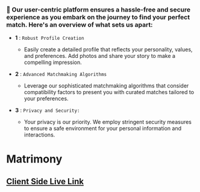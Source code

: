 ### 🧮 Our user-centric platform ensures a hassle-free and secure experience as you embark on the journey to find your perfect match. Here's an overview of what sets us apart:

- **1** : `Robust Profile Creation`
   - Easily create a detailed profile that reflects your personality, values, and preferences. Add photos and share your story to make a compelling impression.

- **2** : `Advanced Matchmaking Algorithms`
    - Leverage our sophisticated matchmaking algorithms that consider compatibility factors to present you with curated matches tailored to your preferences.

- **3** : `Privacy and Security:`
    - Your privacy is our priority. We employ stringent security measures to ensure a safe environment for your personal information and interactions.





# Matrimony 

## [ Client Side Live Link ](https://classroom.github.com/a/AhpcvLRc)
